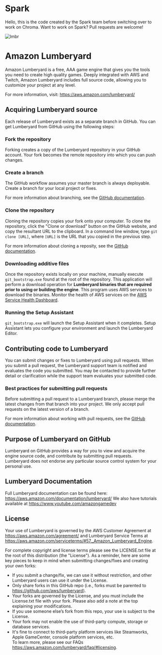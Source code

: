 # Spark
Hello, this is the code created by the Spark team before switching over to work on Chroma. Want to work on Spark? Pull requests are welcome!


![lmbr](http://d2tinsms4add52.cloudfront.net/github/readme_header.jpg)

# Amazon Lumberyard
Amazon Lumberyard is a free, AAA game engine that gives you the tools you need to create high quality games. Deeply integrated with AWS and Twitch, Amazon Lumberyard includes full source code, allowing you to customize your project at any level.

For more information, visit: https://aws.amazon.com/lumberyard/

## Acquiring Lumberyard source
Each release of Lumberyard exists as a separate branch in GitHub. You can get Lumberyard from GitHub using the following steps:

### Fork the repository
Forking creates a copy of the Lumberyard repository in your GitHub account. Your fork becomes the remote repository into which you can push changes.

### Create a branch
The GitHub workflow assumes your master branch is always deployable. Create a branch for your local project or fixes.

For more information about branching, see the [GitHub documentation](https://guides.github.com/introduction/flow/).

### Clone the repository
Cloning the repository copies your fork onto your computer. To clone the repository, click the "Clone or download" button on the GitHub website, and copy the resultant URL to the clipboard. In a command line window, type ```git clone [URL]```, where ```[URL]``` is the URL that you copied in the previous step.

For more information about cloning a reposity, see the [GitHub documentation](https://help.github.com/articles/cloning-a-repository/).


### Downloading additive files
Once the repository exists locally on your machine, manually execute ```git_bootstrap.exe``` found at the root of the repository. This application will perform a download operation for __Lumberyard binaries that are required prior to using or building the engine__. This program uses AWS services to download the binaries. Monitor the health of AWS services on the [AWS Service Health Dashboard](https://status.aws.amazon.com/).

### Running the Setup Assistant
```git_bootstrap.exe``` will launch the Setup Assistant when it completes. Setup Assistant lets you configure your environment and launch the Lumberyard Editor.

## Contributing code to Lumberyard
You can submit changes or fixes to Lumberyard using pull requests. When you submit a pull request, the Lumberyard support team is notified and evaluates the code you submitted. You may be contacted to provide further detail or clarification while the support team evaluates your submitted code.

### Best practices for submitting pull requests
Before submitting a pull request to a Lumberyard branch, please merge the latest changes from that branch into your project. We only accept pull requests on the latest version of a branch.

For more information about working with pull requests, see the [GitHub documentation](https://help.github.com/articles/cloning-a-repository/).

## Purpose of Lumberyard on GitHub
Lumberyard on GitHub provides a way for you to view and acquire the engine source code, and contribute by submitting pull requests. Lumberyard does not endorse any particular source control system for your personal use.

## Lumberyard Documentation
Full Lumberyard documentation can be found here:
https://aws.amazon.com/documentation/lumberyard/
We also have tutorials available at https://www.youtube.com/amazongamedev

## License
Your use of Lumberyard is governed by the AWS Customer Agreement at https://aws.amazon.com/agreement/ and Lumberyard Service Terms at https://aws.amazon.com/serviceterms/#57._Amazon_Lumberyard_Engine.

For complete copyright and license terms please see the LICENSE.txt file at the root of this distribution (the "License").  As a reminder, here are some key pieces to keep in mind when submitting changes/fixes and creating your own forks:
-	If you submit a change/fix, we can use it without restriction, and other Lumberyard users can use it under the License.
-	Only share forks in this GitHub repo (i.e., forks must be parented to https://github.com/aws/lumberyard).
-	Your forks are governed by the License, and you must include the License.txt file with your fork.  Please also add a note at the top explaining your modifications.
-	If you use someone else’s fork from this repo, your use is subject to the License.    
-	Your fork may not enable the use of third-party compute, storage or database services.  
-	It's fine to connect to third-party platform services like Steamworks, Apple GameCenter, console platform services, etc.  
To learn more, please see our FAQs https://aws.amazon.com/lumberyard/faq/#licensing.
